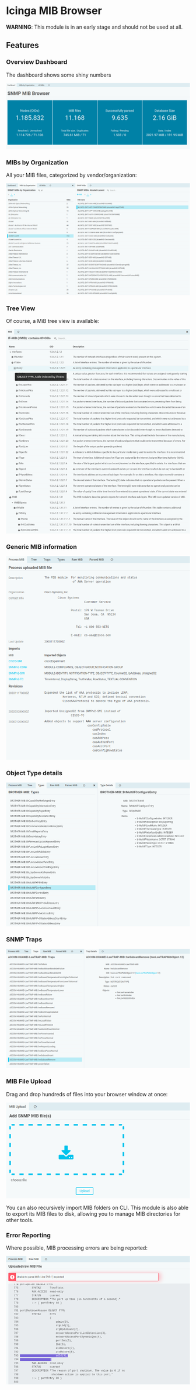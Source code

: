 Icinga MIB Browser
==================

**WARNING**: This module is in an early stage and should not be used at all.

Features
--------

### Overview Dashboard

The dashboard shows some shiny numbers

![Overview Dashboard](doc/screenshot/00_preview/00_dashboard.png)

### MIBs by Organization

All your MIB files, categorized by vendor/organization:

![MIBs by Organization](doc/screenshot/00_preview/01_mibs_by_organization.png)

### Tree View

Of course, a MiB tree view is available:

![Tree View](doc/screenshot/00_preview/04_tree_view.png)

### Generic MIB information

![Generic MIB information](doc/screenshot/00_preview/05_mib_info.png)

### Object Type details

![Object Type details](doc/screenshot/00_preview/06_type_details.png)

### SNMP Traps

![SNMP Traps](doc/screenshot/00_preview/07_traps.png)

### MIB File Upload

Drag and drop hundreds of files into your browser window at once:

![img.png](doc/screenshot/00_preview/02_file_upload.png)

You can also recursively import MIB folders on CLI. This module is also able to
export its MIB files to disk, allowing you to manage MIB directories for other
tools.

### Error Reporting

Where possible, MIB processing errors are being reported:

![Error Reporting](doc/screenshot/00_preview/03_mib_error_reporting.png)
